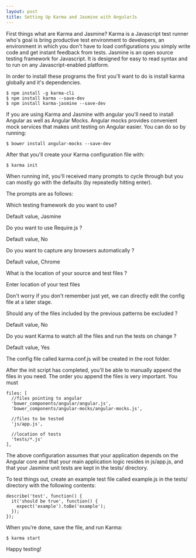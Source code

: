 ```yaml
---
layout: post
title: Setting Up Karma and Jasmine with AngularJs
---
```


First things what are Karma and Jasmine? Karma is a Javascript test runner who's goal is bring productive test environment to developers, an environment in which you don't have to load configurations you simply write code and get instant feedback from tests. Jasmine is an open source testing framework for Javascript. It is designed for easy to read syntax and to run on any Javascript-enabled platform.

In order to install these programs the first you'll want to do is install karma globally and it's dependencies.

```
$ npm install -g karma-cli
$ npm install karma --save-dev
$ npm install karma-jasmine --save-dev
```

If you are using Karma and Jasmine with angular you'll need to install Angular as well as Angular Mocks. Angular mocks provides convenient mock services that makes unit testing on Angular easier. You can do so by running:

```
$ bower install angular-mocks --save-dev
```

After that you'll create your Karma configuration file with:

```
$ karma init
```

When running init, you'll received many prompts to cycle through but you can mostly go with the defaults (by repeatedly hitting enter).

The prompts are as follows:

Which testing framework do you want to use?

Default value, Jasmine

Do you want to use Require.js ?

Default value, No

Do you want to capture any browsers automatically ?

Default value, Chrome

What is the location of your source and test files ?

Enter location of your test files

Don't worry if you don't remember just yet, we can directly edit the config file at a later stage.

Should any of the files included by the previous patterns be excluded ?

Default value, No

Do you want Karma to watch all the files and run the tests on change ?

Default value, Yes

The config file called karma.conf.js will be created in the root folder.

After the init script has completed, you'll be able to manually append the files in you need.  The order you append the files is very important. You must

```
files: [
  //files pointing to angular
  'bower_components/angular/angular.js',
  'bower_components/angular-mocks/angular-mocks.js',

  //files to be tested
  'js/app.js',

  //location of tests
  'tests/*.js'
],
```

The above configuration assumes that your application depends on the Angular core and that your main application logic resides in js/app.js, and that your Jasmine unit tests are kept in the tests/ directory.

To test things out, create an example test file called example.js in the tests/ directory with the following contents:

```
describe('test', function() {
  it('should be true', function() {
    expect('example').toBe('example');
  });
});
```

When you’re done, save the file, and run Karma:

```
$ karma start
```

Happy testing!
